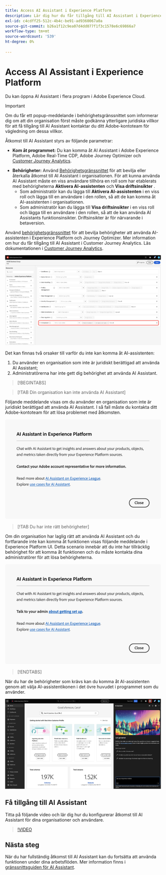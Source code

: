 ```yaml
---
title: Access AI Assistant i Experience Platform
description: Lär dig hur du får tillgång till AI Assistant i Experience Cloud-gränssnittet.
exl-id: c4cdff25-512c-4b4c-be91-ad9360067a0a
source-git-commit: b26a1f12c9ea07d4dd077f1f3c1578e6c69866a7
workflow-type: tm+mt
source-wordcount: '539'
ht-degree: 0%

---
```


# Access AI Assistant i Experience Platform

Du kan öppna AI Assistant i flera program i Adobe Experience Cloud.

>[!IMPORTANT]
>
>Om du får ett popup-meddelande i behörighetsgränssnittet som informerar dig om att din organisation först måste godkänna ytterligare juridiska villkor för att få tillgång till AI Assistant kontaktar du ditt Adobe-kontoteam för vägledning om dessa villkor.

Åtkomst till AI Assistant styrs av följande parametrar:

* **Kom åt programmet:** Du kan komma åt AI Assistant i Adobe Experience Platform, Adobe Real-Time CDP, Adobe Journey Optimizer och [Customer Journey Analytics](https://experienceleague.adobe.com/en/docs/analytics-platform/using/ai-assistant).
<!-- * **Contractual access:** Your company must agree to certain [!DNL GenAI]-related legal terms before your organization can use AI Assistant. Contact your organization's administrator or your Adobe Account Team if you are not able to access AI Assistant.  -->
* **Behörigheter:** Använd [Behörighetsgränssnittet](../access-control/abac/ui/permissions.md) för att bevilja eller återkalla åtkomst till AI Assistant i organisationen. För att kunna använda AI Assistant måste en viss användare tillhöra en roll som har etablerats med behörigheterna **Aktivera AI-assistenten** och **Visa driftsinsikter** .
   * Som administratör kan du lägga till **Aktivera AI-assistenten** i en viss roll och lägga till en användare i den rollen, så att de kan komma åt AI-assistenten i organisationen.
   * Som administratör kan du lägga till **Visa driftsinsikter** i en viss roll och lägga till en användare i den rollen, så att de kan använda AI Assistants funktionsinsikter. Driftsinsikter är för närvarande i betaversion.

Använd [behörighetsgränssnittet](../access-control/abac/ui/roles.md) för att bevilja behörigheter att använda AI-assistenten i Experience Platform och Journey Optimizer. Mer information om hur du får tillgång till AI Assistant i Customer Journey Analytics. Läs dokumentationen i [Customer Journey Analytics](https://experienceleague.adobe.com/en/docs/analytics-platform/using/ai-assistant).

![Behörighetsgränssnittssidan med behörigheterna Aktivera AI-assistenten och Visa driftsinsikter i en viss roll.](./images/access/access-permissions.png)

Det kan finnas två orsaker till varför du inte kan komma åt AI-assistenten:

1. Du använder en organisation som inte är juridiskt berättigad att använda AI Assistant;
2. Administratörerna har inte gett dig behörighet att använda AI Assistant.

>[!BEGINTABS]

>[!TAB Din organisation kan inte använda AI Assistant]

Följande meddelande visas om du använder en organisation som inte är juridiskt berättigad att använda AI Assistant. I så fall måste du kontakta ditt Adobe-kontoteam för att lösa problemet med åtkomsten.

![Popup-meddelandet som visas i Experience Platform UI om organisationen inte kan använda AI Assistant.](./images/access/modal-one.png)

>[!TAB Du har inte rätt behörigheter]

Om din organisation har laglig rätt att använda AI Assistant och du fortfarande inte kan komma åt funktionen visas följande meddelande i Experience Platform UI. Detta scenario innebär att du inte har tillräcklig behörighet för att komma åt funktionen och du måste kontakta dina administratörer för att lösa behörigheterna.

![Popup-meddelandet som visas i Experience Platform UI om du inte har de behörigheter som krävs för AI Assistant.](./images/access/modal-two.png)

>[!ENDTABS]

När du har de behörigheter som krävs kan du komma åt AI-assistenten genom att välja AI-assistentikonen i det övre huvudet i programmet som du använder.

![AI-assistenten med förstagångsupplevelse.](./images/access/access-home.png)

## Få tillgång till AI Assistant

Titta på följande video och lär dig hur du konfigurerar åtkomst till AI Assistant för dina organisationer och användare.

>[!VIDEO](https://video.tv.adobe.com/v/3436470/?learn=on)

## Nästa steg

När du har fullständig åtkomst till AI Assistant kan du fortsätta att använda funktionen under dina arbetsflöden. Mer information finns i [gränssnittsguiden för AI Assistant](./ui-guide.md).
